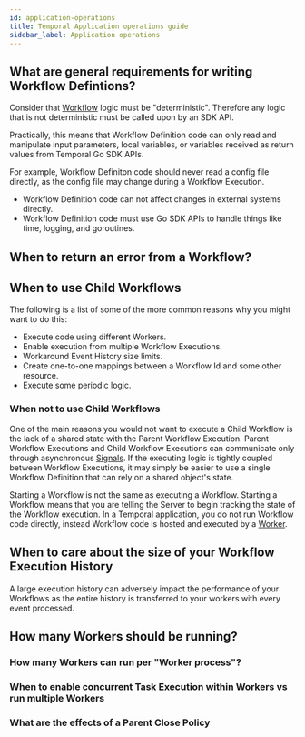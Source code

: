 ```yaml
---
id: application-operations
title: Temporal Application operations guide
sidebar_label: Application operations
---
```



## What are general requirements for writing Workflow Defintions?

Consider that [Workflow](/docs/concepts-new/introduction#what-is-a-workflow) logic must be "deterministic".
  Therefore any logic that is not deterministic must be called upon by an SDK API.


Practically, this means that Workflow Definition code can only read and manipulate input parameters, local variables, or variables received as return values from Temporal Go SDK APIs.

For example, Workflow Definiton code should never read a config file directly, as the config file may change during a Workflow Execution.

- Workflow Definition code can not affect changes in external systems directly.
- Workflow Definition code must use Go SDK APIs to handle things like time, logging, and goroutines.

## When to return an error from a Workflow?


## When to use Child Workflows

The following is a list of some of the more common reasons why you might want to do this:

- Execute code using different Workers.
- Enable execution from multiple Workflow Executions.
- Workaround Event History size limits.
- Create one-to-one mappings between a Workflow Id and some other resource.
- Execute some periodic logic.

### When not to use Child Workflows

One of the main reasons you would not want to execute a Child Workflow is the lack of a shared state with the Parent Workflow Execution.
Parent Workflow Executions and Child Workflow Executions can communicate only through asynchronous [Signals](/docs/go/signals).
If the executing logic is tightly coupled between Workflow Executions, it may simply be easier to use a single Workflow Definition that can rely on a shared object's state.



Starting a Workflow is not the same as executing a Workflow.
Starting a Workflow means that you are telling the Server to begin tracking the state of the Workflow execution.
In a Temporal application, you do not run Workflow code directly, instead Workflow code is hosted and executed by a [Worker](/docs/go/workers).

## When to care about the size of your Workflow Execution History

A large execution history can adversely impact the performance of your Workflows as the entire history is transferred to your workers with every event processed.

## How many Workers should be running?

### How many Workers can run per "Worker process"?

### When to enable concurrent Task Execution within Workers vs run multiple Workers

### What are the effects of a Parent Close Policy
